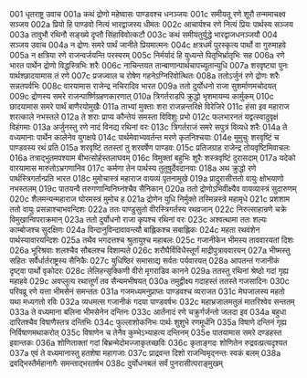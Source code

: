 001  धृतराष्ट्र उवाच
001a कथं द्रोणो महेष्वासः पाण्डवश्च धनञ्जयः
001c समीयतू रणे शूरौ तन्ममाचक्ष्व सञ्जय
002a प्रियो हि पाण्डवो नित्यं भारद्वाजस्य धीमतः
002c आचार्यश्च रणे नित्यं प्रियः पार्थस्य सञ्जय
003a तावुभौ रथिनौ सङ्ख्ये दृप्तौ सिंहाविवोत्कटौ
003c कथं समीयतुर्युद्धे भारद्वाजधनञ्जयौ
004  सञ्जय उवाच
004a न द्रोणः समरे पार्थं जानीते प्रियमात्मनः
004c क्षत्रधर्मं पुरस्कृत्य पार्थो वा गुरुमाहवे
005a न क्षत्रिया रणे राजन्वर्जयन्ति परस्परम्
005c निर्मर्यादं हि युध्यन्ते पितृभिर्भ्रातृभिः सह
006a रणे भारत पार्थेन द्रोणो विद्धस्त्रिभिः शरैः
006c नाचिन्तयत तान्बाणान्पार्थचापच्युतान्युधि
007a शरवृष्ट्या पुनः पार्थश्छादयामास तं रणे
007c प्रजज्वाल च रोषेण गहनेऽग्निरिवोत्थितः
008a ततोऽर्जुनं रणे द्रोणः शरैः सन्नतपर्वभिः
008c वारयामास राजेन्द्र नचिरादिव भारत
009a ततो दुर्योधनो राजा सुशर्माणमचोदयत्
009c द्रोणस्य समरे राजन्पार्ष्णिग्रहणकारणात्
010a त्रिगर्तराडपि क्रुद्धो भृशमायम्य कार्मुकम्
010c छादयामास समरे पार्थं बाणैरयोमुखैः
011a ताभ्यां मुक्ताः शरा राजन्नन्तरिक्षे विरेजिरे
011c हंसा इव महाराज शरत्काले नभस्तले
012a ते शराः प्राप्य कौन्तेयं समस्ता विविशुः प्रभो
012c फलभारनतं यद्वत्स्वादुवृक्षं विहंगमाः
013a अर्जुनस्तु रणे नादं विनद्य रथिनां वरः
013c त्रिगर्तराजं समरे सपुत्रं विव्यधे शरैः
014a ते वध्यमानाः पार्थेन कालेनेव युगक्षये
014c पार्थमेवाभ्यवर्तन्त मरणे कृतनिश्चयाः
014e मुमुचुः शरवृष्टिं च पाण्डवस्य रथं प्रति
015a शरवृष्टिं ततस्तां तु शरवर्षेण पाण्डवः
015c प्रतिजग्राह राजेन्द्र तोयवृष्टिमिवाचलः
016a तत्राद्भुतमपश्याम बीभत्सोर्हस्तलाघवम्
016c विमुक्तां बहुभिः शूरैः शस्त्रवृष्टिं दुरासदाम्
017a यदेको वारयामास मारुतोऽभ्रगणानिव
017c कर्मणा तेन पार्थस्य तुतुषुर्देवदानवाः
018a अथ क्रुद्धो रणे पार्थस्त्रिगर्तान्प्रति भारत
018c मुमोचास्त्रं महाराज वायव्यं पृतनामुखे
019a प्रादुरासीत्ततो वायुः क्षोभयाणो नभस्तलम्
019c पातयन्वै तरुगणान्विनिघ्नंश्चैव सैनिकान्
020a ततो द्रोणोऽभिवीक्ष्यैव वायव्यास्त्रं सुदारुणम्
020c शैलमन्यन्महाराज घोरमस्त्रं मुमोच ह
021a द्रोणेन युधि निर्मुक्ते तस्मिन्नस्त्रे महामृधे
021c प्रशशाम ततो वायुः प्रसन्नाश्चाभवन्दिशः
022a ततः पाण्डुसुतो वीरस्त्रिगर्तस्य रथव्रजान्
022c निरुत्साहान्रणे चक्रे विमुखान्विपराक्रमान्
023a ततो दुर्योधनो राजा कृपश्च रथिनां वरः
023c अश्वत्थामा ततः शल्यः काम्बोजश्च सुदक्षिणः
024a विन्दानुविन्दावावन्त्यौ बाह्लिकश्च सबाह्लिकः
024c महता रथवंशेन पार्थस्यावारयन्दिशः
025a तथैव भगदत्तश्च श्रुतायुश्च महाबलः
025c गजानीकेन भीमस्य ताववारयतां दिशः
026a भूरिश्रवाः शलश्चैव सौबलश्च विशाम्पते
026c शरौघैर्विविधैस्तूर्णं माद्रीपुत्राववारयन्
027a भीष्मस्तु सहितः सर्वैर्धार्तराष्ट्रस्य सैनिकैः
027c युधिष्ठिरं समासाद्य सर्वतः पर्यवारयत्
028a आपतन्तं गजानीकं दृष्ट्वा पार्थो वृकोदरः
028c लेलिहन्सृक्किणी वीरो मृगराडिव कानने
029a ततस्तु रथिनां श्रेष्ठो गदां गृह्य महाहवे
029c अवप्लुत्य रथात्तूर्णं तव सैन्यमभीषयत्
030a तमुद्वीक्ष्य गदाहस्तं ततस्ते गजसादिनः
030c परिवव्रू रणे यत्ता भीमसेनं समन्ततः
031a गजमध्यमनुप्राप्तः पाण्डवश्च व्यराजत
031c मेघजालस्य महतो यथा मध्यगतो रविः
032a व्यधमत्स गजानीकं गदया पाण्डवर्षभः
032c महाभ्रजालमतुलं मातरिश्वेव सन्ततम्
033a ते वध्यमाना बलिना भीमसेनेन दन्तिनः
033c आर्तनादं रणे चक्रुर्गर्जन्तो जलदा इव
034a बहुधा दारितश्चैव विषाणैस्तत्र दन्तिभिः
034c फुल्लाशोकनिभः पार्थः शुशुभे रणमूर्धनि
035a विषाणे दन्तिनं गृह्य निर्विषाणमथाकरोत्
035c विषाणेन च तेनैव कुम्भेऽभ्याहत्य दन्तिनम्
035e पातयामास समरे दण्डहस्त इवान्तकः
036a शोणिताक्तां गदां बिभ्रन्मेदोमज्जाकृतच्छविः
036c कृताङ्गदः शोणितेन रुद्रवत्प्रत्यदृश्यत
037a एवं ते वध्यमानास्तु हतशेषा महागजाः
037c प्राद्रवन्त दिशो राजन्विमृद्नन्तः स्वकं बलम्
038a द्रवद्भिस्तैर्महानागैः समन्ताद्भरतर्षभ
038c दुर्योधनबलं सर्वं पुनरासीत्पराङ्मुखम्

